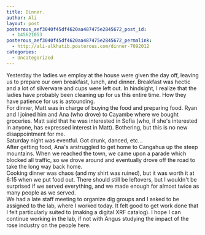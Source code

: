 ```yaml
---
title: Dinner.
author: Ali
layout: post
posterous_aef3040f45df4620aa487475e2845672_post_id:
  - 145621053
posterous_aef3040f45df4620aa487475e2845672_permalink:
  - http://ali-alkhatib.posterous.com/dinner-7092012
categories:
  - Uncategorized
---
```

<div>
  Yesterday the ladies we employ at the house were given the day off, leaving us to prepare our own breakfast, lunch, and dinner. Breakfast was hectic and a lot of silverware and cups were left out. In hindsight, I realize that the ladies have probably been cleaning up for us this entire time. How they have patience for us is astounding.
</div>

<div>
  For dinner, Matt was in charge of buying the food and preparing food. Ryan and I joined him and Ana (who drove) to Cayambe where we bought groceries. Matt said that he was interested in Sofia (who, if she's interested in anyone, has expressed interest in Matt). Bothering, but this is no new disappointment for me.
</div>

<div>
  Saturday night was eventful. Got drunk, danced, etc...
</div>

<div>
  After getting food, Ana's arstruggled to get home to Cangahua up the steep mountains. When we reached the town, we came upon a parade which blocked all traffic, so we drove around and eventually drove off the road to take the long way back home.
</div>

<div>
  Cooking dinner was chaos (and my shirt was ruined), but it was worth it at 6:15 when we put food out. There should still be leftovers, but I wouldn't be surprised if we served everything, and we made enough for almost twice as many people as we served.
</div>

<div>
  We had a late staff meeting to organize dig groups and I asked to be assigned to the lab, where I worked today. It felt good to get work done that I felt particularly suited to (making a digital XRF catalog). I hope I can continue working in the lab, if not with Angus studying the impact of the rose industry on the people here.
</div>
